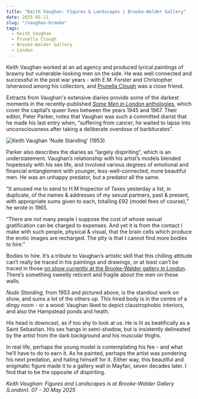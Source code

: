```yaml
---
title: "Keith Vaughan: Figures & Landscapes | Brooke-Walder Gallery"
date: 2025-05-11
slug: "/vaughan-brooke"
tags:
  - Keith Vaughan
  - Prunella Clough
  - Brooke-Walder Gallery
  - London
---
```


Keith Vaughan worked at an ad agency and produced lyrical paintings of brawny but vulnerable-looking men on the side. He was well connected and successful in the post war years - with E.M. Forster and Christopher Isherwood among his collectors, and [Prunella Clough](https://artangled.com/tags/prunella-clough/) was a close friend.

Extracts from Vaughan's extensive diaries provide some of the darkest moments in the recently-published [_Some Men in London_ anthologies](https://www.penguin.co.uk/books/311741/some-men-in-london-queer-life-1945-1959-by-parker-peter/9780241370605), which cover the capital’s queer lives between the years 1945 and 1967. Their editor, Peter Parker, notes that Vaughan was such a committed diarist that he made his last entry when, “suffering from cancer, he waited to lapse into unconsciousness after taking a deliberate overdose of barbiturates”.

![Keith Vaughan 'Nude Standing' (1953)](/vaughan-brooke-1.jpg)

Parker also describes the diaries as “largely dispiriting”, which is an understatement. Vaughan’s relationship with his artist’s models blended hopelessly with his sex life, and involved various degrees of emotional and financial entanglement with younger, less-well-connected, more beautiful men. He was an unhappy predator, but a predator all the same.

“It amused me to send to H.M Inspector of Taxes yesterday a list, in duplicate, of the names & addresses of my sexual partners, past & present, with appropriate sums given to each, totalling £92 (model fees of course),” he wrote in 1965.

“There are not many people I suppose the cost of whose sexual gratification can be charged to expenses. And yet it is from the contact I make with such people, physical & visual, that the brain cells which produce the erotic images are recharged. The pity is that I cannot find more bodies to hire.”

Bodies to hire. It’s a tribute to Vaughan’s artistic skill that this chilling attitude can’t really be traced in his paintings and drawings, or at least can’t be traced in those [on show currently at the Brooke-Walder gallery in London](https://www.brookewalder.com/events/11/). There’s something sweetly reticent and fragile about the men on these walls.

_Nude Standing,_ from 1953 and pictured above, is the standout work on show, and sums a lot of the others up. This hired body is in the centre of a dingy room - or a wood: Vaughan liked to depict claustrophobic interiors, and also the Hampstead ponds and heath.

His head is downcast, as if too shy to look at us. He is lit as beatifically as a Saint Sebastian. His sex hangs in semi-shadow, but is insistently delineated by the artist from the dark background and his muscular thighs.

In real life, perhaps the young model is contemplating his fee - and what he’ll have to do to earn it. As he painted, perhaps the artist was pondering his next predation, and hating himself for it. Either way, this beautiful and enigmatic figure made it to a gallery wall in Mayfair, seven decades later. I find that to be the opposite of dispiriting.

_Keith Vaughan: Figures and Landscapes is at Brooke-Walder Gallery (London). 07 - 30 May 2025_

